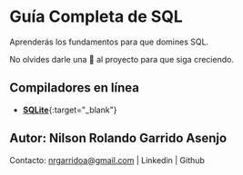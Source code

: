# Guía Completa de SQL
Aprenderás los fundamentos para que domines SQL.

No olvides darle una 🌟 al proyecto para que siga creciendo.


## Compiladores en línea
- [**SQLite**](https://sqliteonline.com/){:target="_blank"}



## Autor: Nilson Rolando Garrido Asenjo
Contacto: nrgarridoa@gmail.com | Linkedin | Github
